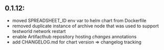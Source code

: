 0.1.12:
------
- moved SPREADSHEET_ID env var to helm chart from Dockerfile
- removed duplicate instance of archive node that was used to support testworld network restart
- enable Artifacthub repository hosting *changes* annotations
- add CHANGELOG.md for chart version => changelog tracking

